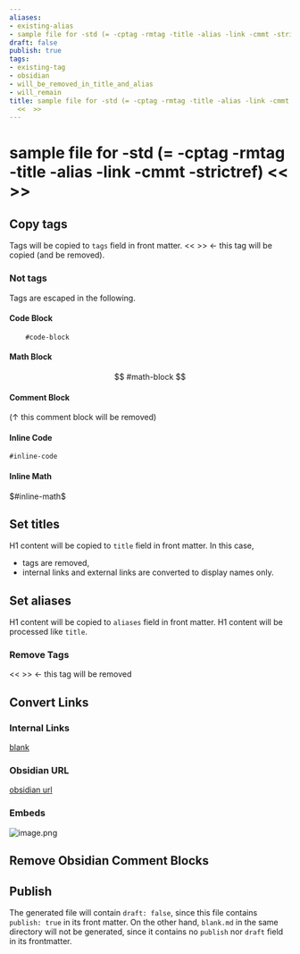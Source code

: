 ```yaml
---
aliases:
- existing-alias
- sample file for -std (= -cptag -rmtag -title -alias -link -cmmt -strictref) <<  >>
draft: false
publish: true
tags:
- existing-tag
- obsidian
- will_be_removed_in_title_and_alias
- will_remain
title: sample file for -std (= -cptag -rmtag -title -alias -link -cmmt -strictref)
  <<  >>
---
```

# sample file for -std (= -cptag -rmtag -title -alias -link -cmmt -strictref) <<  >>

## Copy tags
Tags will be copied to `tags` field in front matter.
<<  >> <- this tag will be copied (and be removed).

### Not tags
Tags are escaped in the following.

#### Code Block
```
	#code-block
```

#### Math Block
$$
	#math-block
$$

#### Comment Block

(↑ this comment block will be removed)

#### Inline Code
`#inline-code`

#### Inline Math
$#inline-math$


## Set titles
H1 content will be copied to `title` field in front matter.
In this case,
- tags are removed,
- internal links and external links are converted to display names only.

## Set aliases
H1 content will be copied to `aliases` field in front matter.
H1 content will be processed like `title`.

### Remove Tags
<<  >> <- this tag will be removed

## Convert Links
### Internal Links
[blank](blank.md)

### Obsidian URL
[obsidian url](blank.md)

### Embeds
![image.png](image.png)

## Remove Obsidian Comment Blocks


## Publish
The generated file will contain `draft: false`, since this file contains `publish: true` in its front matter.
On the other hand, `blank.md` in the same directory will not be generated, since it contains no `publish` nor `draft` field in its frontmatter.
